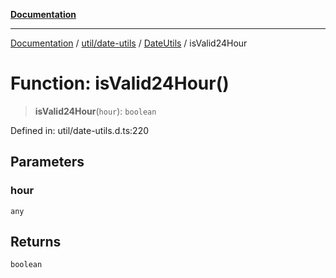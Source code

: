 [**Documentation**](../../../../../index.md)

***

[Documentation](../../../../../index.md) / [util/date-utils](../../../index.md) / [DateUtils](../index.md) / isValid24Hour

# Function: isValid24Hour()

> **isValid24Hour**(`hour`): `boolean`

Defined in: util/date-utils.d.ts:220

## Parameters

### hour

`any`

## Returns

`boolean`
